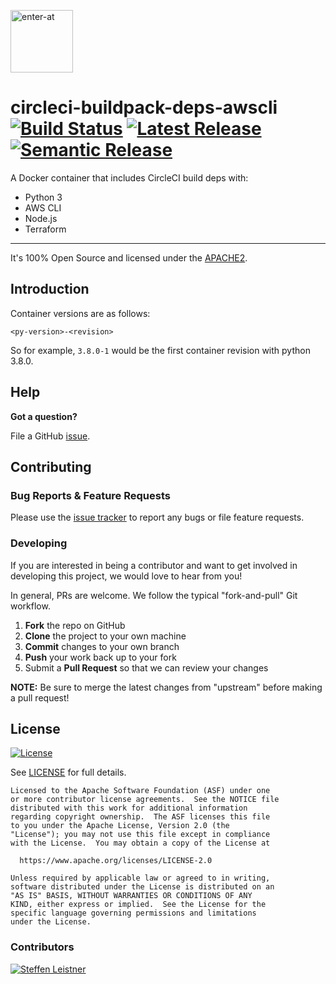 <!--

  ** DO NOT EDIT THIS FILE
  **
  ** This file was automatically generated by the `build-harness`.
  ** 1) Make all changes to `README.yaml`
  ** 2) Run `make init` (you only need to do this once)
  ** 3) Run`make readme` to rebuild this file.
  **

  -->

[<img src="https://res.cloudinary.com/enter-at/image/upload/v1576145406/static/logo-svg.svg" alt="enter-at" width="100">][website]

# circleci-buildpack-deps-awscli [![Build Status](https://github.com/enter-at/circleci-buildpack-deps-awscli/workflows/Docker%20Lint/badge.svg)](https://github.com/enter-at/circleci-buildpack-deps-awscli/actions) [![Latest Release](https://img.shields.io/github/release/enter-at/circleci-buildpack-deps-awscli.svg)](https://github.com/enter-at/circleci-buildpack-deps-awscli/releases/latest) [![Semantic Release](https://img.shields.io/badge/%20%20%F0%9F%93%A6%F0%9F%9A%80-semantic--release-e10079.svg)](https://github.com/semantic-release/semantic-release)


A Docker container that includes CircleCI build deps with:
- Python 3
- AWS CLI
- Node.js
- Terraform


---


It's 100% Open Source and licensed under the [APACHE2](LICENSE).




## Introduction

Container versions are as follows:

```
<py-version>-<revision>
```

So for example, `3.8.0-1` would be the first container revision with python 3.8.0.











## Help

**Got a question?**

File a GitHub [issue](https://github.com/enter-at/circleci-buildpack-deps-awscli/issues).

## Contributing

### Bug Reports & Feature Requests

Please use the [issue tracker](https://github.com/enter-at/circleci-buildpack-deps-awscli/issues) to report any bugs or file feature requests.

### Developing

If you are interested in being a contributor and want to get involved in developing this project, we would love to hear from you!

In general, PRs are welcome. We follow the typical "fork-and-pull" Git workflow.

 1. **Fork** the repo on GitHub
 2. **Clone** the project to your own machine
 3. **Commit** changes to your own branch
 4. **Push** your work back up to your fork
 5. Submit a **Pull Request** so that we can review your changes

**NOTE:** Be sure to merge the latest changes from "upstream" before making a pull request!





## License

[![License](https://img.shields.io/badge/License-Apache%202.0-blue.svg)](https://opensource.org/licenses/Apache-2.0)

See [LICENSE](LICENSE) for full details.

    Licensed to the Apache Software Foundation (ASF) under one
    or more contributor license agreements.  See the NOTICE file
    distributed with this work for additional information
    regarding copyright ownership.  The ASF licenses this file
    to you under the Apache License, Version 2.0 (the
    "License"); you may not use this file except in compliance
    with the License.  You may obtain a copy of the License at

      https://www.apache.org/licenses/LICENSE-2.0

    Unless required by applicable law or agreed to in writing,
    software distributed under the License is distributed on an
    "AS IS" BASIS, WITHOUT WARRANTIES OR CONDITIONS OF ANY
    KIND, either express or implied.  See the License for the
    specific language governing permissions and limitations
    under the License.




### Contributors


[![Steffen Leistner][sleistner_avatar]][sleistner_homepage]


  [sleistner_homepage]: https://github.com/sleistner
  [sleistner_avatar]: https://res.cloudinary.com/enter-at/image/fetch/f_png,r_max,w_100,h_100,c_thumb/https://github.com/sleistner.png



  [website]: https://github.com/enter-at
